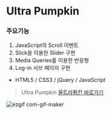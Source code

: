 # Ultra Pumpkin

### 주요기능

1. JavaScript의 Scroll 이벤트
2. Slick을 이용한 Slider 구현
3. Media Queries를 이용한 반응형
4. Log-in 서브 페이지 구현

- HTML5 / CSS3 / jQuery / JavaScript

> Ultra Pumpkin [울트라펌킨 바로가기][울트라펌킨링크]

[울트라펌킨링크]: http://ultrapumpkin.dothome.co.kr/

![ezgif com-gif-maker](https://user-images.githubusercontent.com/64449865/113470663-4b09c680-9492-11eb-9e91-035a9de3bc96.gif)
